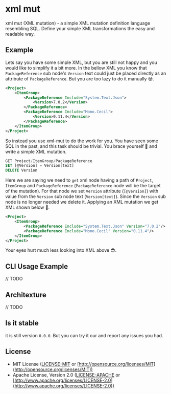 # xml mut

xml mut (XML mutation) - a simple XML mutation definition language resembling SQL. Define your simple XML transformations the easy and readable way.

## Example

Lets say you have some simple XML, but you are still not happy and you would like to simplify it a bit more. In the bellow XML you know that `PackageReference` sub node's `Version` text could just be placed directly as an attribute of `PackageReference`. But you are too lazy to do it manually 😒.

```xml
<Project>
    <ItemGroup>
        <PackageReference Include="System.Text.Json">
            <Version>7.0.2</Version>
        </PackageReference>
        <PackageReference Include="Mono.Cecil">
            <Version>0.11.4</Version>
        </PackageReference>
    </ItemGroup>
</Project>
```

So instead you use xml-mut to do the work for you. You have seen some SQL in the past, and this task should be trivial. You brace yourself 💪 and write a simple XML mutation.

```sql
GET Project/ItemGroup/PackageReference
SET [@Version] = Version[text]
DELETE Version
```

Here we are saying we need to `get` xml node having a path of `Project`, `ItemGroup` and `PackageReference` (`PackageReference` node will be the target of the mutation). For that node we set `Version` attribute (`[@Version]`) with value from the `Version` sub node text (`Version[text]`). Since the `Version` sub node is no longer needed we delete it. Applying an XML mutation we get XML shown below 🥧.

```xml
<Project>
    <ItemGroup>
        <PackageReference Include="System.Text.Json" Version="7.0.2"/>
        <PackageReference Include="Mono.Cecil" Version="0.11.4"/>
    </ItemGroup>
</Project>
```

Your eyes hurt much less looking into XML above 😎.

## CLI Usage Example

// TODO

## Architexture

// TODO

## Is it stable

it is still version `0.0.0`. But you can try it our and report any issues you had.

## License

- MIT License ([LICENSE-MIT](LICENSE-MIT) or [http://opensource.org/licenses/MIT](http://opensource.org/licenses/MIT))
- Apache License, Version 2.0 ([LICENSE-APACHE](LICENSE-APACHE) or [http://www.apache.org/licenses/LICENSE-2.0](http://www.apache.org/licenses/LICENSE-2.0))
